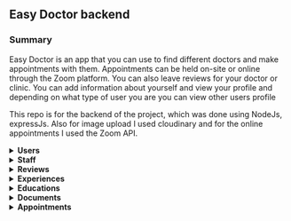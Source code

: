 ## Easy Doctor backend

### Summary

<p>Easy Doctor is an app that you can use to find different doctors and make appointments with them. Appointments can be held on-site or online through the Zoom platform. You can also leave reviews for your doctor or clinic. You can add information about yourself and view your profile and depending on what type of user you are you can view other users profile</p>
<p>This repo is for the backend of the project, which was done using NodeJs, expressJs. Also for image upload I used cloudinary and for the online appointments I used the Zoom API. </p>
<details>

<summary><b> Users</b></summary>
<br/>

<p>In this project there are 4 types of users: admin, patients, doctors and clinics/hospitals. All of these users use the same mongo schema. Also this app includes auth/oauth implementation using jwt token strategy. Cookies are used to save the access token and refresh token.</p>
<p>If the user is a patient his/her profile can be viewed only by the users he/she allows.</p>
<p>User schema: </p>

```javascript
const UserSchema = new Schema(
  {
    name: { type: String, required: [true, "Name is required"] },
    surname: {
      type: String,
      required: [
        function () {
          return this.role === "patient" || this.role === "doctor";
        },
        "Surname is required",
      ],
    },
    image: {
      type: String,
      required: true,
      default: `https://upload.wikimedia.org/wikipedia/commons/7/7c/Profile_avatar_placeholder_large.png`,
    },
    email: {
      type: String,
      required: [true, "Email is required"],
      trim: true,
      lowercase: true,
      match: [
        /^\w+([\.-]?\w+)*@\w+([\.-]?\w+)*(\.\w{2,3})+$/,
        "Please fill a valid email address",
      ],
      unique: true,
      dropDups: true,
    },
    password: {
      type: String,
      required: [
        function () {
          return !this.googleId || this.googleId === "";
        },
        "Password is required",
      ],
    },
    role: {
      type: String,
      enum: ["patient", "doctor", "clinic", "admin"],
      default: "patient",
      required: [true, "Type of user is required"],
    },
    phone: { type: String },
    gender: { type: String, enum: ["male", "female", "Other"] },
    birthdate: { type: String },

    refreshTokens: [],
    googleId: { type: String },
    description: {
      type: String,
      minlength: [30, "Description needs to be at least 30 characters"],
    },
    languages: [{ type: String }],
    website: { type: String },
    workingHours: [
      {
        _id: false,
        day: {
          type: String,
          enum: [
            "Monday",
            "Tuesday",
            "Wednesday",
            "Thursday",
            "Friday",
            "Saturday",
            "Sunday",
          ],
        },
        startHour: { type: String },
        endHour: { type: String },
      },
    ],
    specialization: {
      type: Array,
      required: [
        function () {
          return this.role === "doctor" || this.role === "clinic";
        },
        "Specialization is required",
      ],
      validate: {
        validator: function (array) {
          return array.every((v) => typeof v === "string");
        },
        message: "Specialization is required",
      },
    },

    clinicOrHospital: {
      type: String,
      required: [
        function () {
          return this.role === "doctor";
        },
        "Hospital or clinic is required",
      ],
    },

    rating: [
      {
        _id: false,
        user: { type: Schema.Types.ObjectId },
        rate: { type: Number },
      },
    ],
    allowedUsers: [{ type: Schema.Types.ObjectId }],
    postalCode: {
      type: Number,
      minlength: [5, "Postal Code needs to be 5 characters"],
    },
    street: {
      type: String,
      minlength: [5, "Street needs to be at least 5 characters"],
    },
    city: {
      type: String,
      minlength: [3, "City needs to be at least 3 characters"],
    },
    state: {
      type: String,
      minlength: [3, "State needs to be at least 3 characters"],
    },
    height: {
      type: String,
    },
    weight: {
      type: String,
    },
    profession: { type: String },
    maritalStatus: {
      type: String,
      enum: ["Single", "Married"],
      default: "Single",
    },
    socialNumber: { type: String },
    foodAllergies: [{ type: String }],
    medicineAllergies: [{ type: String }],
    diabetes: {
      type: String,
      enum: ["None", "Type 1", "Type 2", "Gestational diabetes"],
      default: "None",
    },
    hypertension: {
      type: String,
      enum: ["None", "Primary", "Secondary"],
      default: "None",
    },
    surgicalInterventions: [{ type: String }],
  },
  { timestamps: true }
);
```

</details>

<details>

<summary><b> Staff</b></summary>

<p>It's a basic CRUD for clinics or hospital to add doctors as their staff members.</p>

<p>Staff schema: </p>

```javascript
const StaffMemberSchema = new Schema({
  hospital: {
    type: Schema.Types.ObjectId,
    required: [true, "Hospital id is required"],
  },
  doctor: {
    type: Schema.Types.ObjectId,
    ref: "User",
    required: [true, "Doctor is required"],
  },
});
```

</details>

<details>

<summary><b> Reviews </b></summary>

<p>Through these endpoints users can add, remove, edit or delete their review.</p>

<p>Review schema: </p>

```javascript
const ReviewSchema = new Schema(
  {
    reviewedUser: { type: Schema.Types.ObjectId, required: true },
    reviewUser: { type: Schema.Types.ObjectId, ref: "User", required: true },
    text: { type: String, required: true },
  },
  { timestamps: true }
);
```

</details>

<details>

<summary><b> Experiences </b></summary>

<p>Through these endpoints doctors can add, remove, edit or delete their experiences.</p>

<p>Experience schema: </p>

```javascript
const ExperienceSchema = new Schema({
  role: { type: String, required: [true, "Role that you had is required"] },
  company: { type: String, required: [true, "Hospital or clinic is required"] },
  startDate: { type: Date, required: [true, "Start date is required"] },
  endDate: { type: Date },
  area: { type: String },
  user: { type: Schema.Types.ObjectId, required: true },
});
```

</details>

<details>

<summary><b> Educations </b></summary>

<p>Through these endpoints doctors can add, remove, edit or delete their education.</p>

<p>Education schema: </p>

```javascript
const EducationSchema = new Schema({
  type: {
    type: String,
    required: [true, "Type of education is required"],
    enum: ["High school", "University", "Specialization"],
  },
  school: { type: String, required: [true, "Name of school is required"] },
  startDate: { type: Date, required: [true, "Start date is required"] },
  endDate: { type: Date },
  degree: { type: String },
  area: { type: String },
  user: { type: Schema.Types.ObjectId, required: true },
});
```

</details>

<details>

<summary><b> Documents </b></summary>

<p>Through these endpoints patient can add, remove, edit or delete their documents. Cloudinary is used for storage of the documents and multer is used as a middleware for uploading documents as images</p>

<p>Document schema: </p>

```javascript
const DocumentSchema = new Schema({
  title: {
    type: String,
    required: [true, "A title for the document is required"],
  },
  file: { type: String },
  description: { type: String },
  patient: { type: Schema.Types.ObjectId, ref: "User" },
});
```

</details>

<details>

<summary><b> Appointments </b></summary>

<p>Through these endpoints patient can make an appointment. On the moments that appointment is booked successfuly patient,doctor and clinc will recieve an email with details. Emails are send using sandgrid. If the appointment is online it will be held on Zoom using Zoom API. You can find email and zoom configurations under utils folder!</p>

<p>Appointment schema: </p>

```javascript
const AppointmentSchema = new Schema(
  {
    startDate: { type: Date, required: "Start time is required" },
    endDate: { type: Date, required: true },
    type: {
      type: String,
      enum: ["online", "on-site"],
      required: "Type of appointment is required",
    },
    doctor: { type: Schema.Types.ObjectId, ref: "User", required: true },
    clinic: { type: Schema.Types.ObjectId, ref: "User" },
    patient: { type: Schema.Types.ObjectId, ref: "User" },
    reason: { type: String, required: "Reason for visit is required" },
  },
  { timestamps: true }
);
```

</details>
